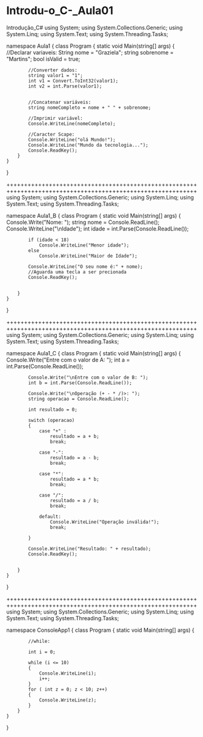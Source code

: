 # Introdu-o_C-_Aula01
Introdução_C#
using System;
using System.Collections.Generic;
using System.Linq;
using System.Text;
using System.Threading.Tasks;

namespace Aula1
{
    class Program
    {
        static void Main(string[] args)
        {
            //Declarar variaveis:
            String nome = "Graziela";
            string sobrenome = "Martins";
            bool isValid = true;


            //Converter dados:
            string valor1 = "1";
            int v1 = Convert.ToInt32(valor1);
            int v2 = int.Parse(valor1);


            //Concatenar variáveis:
            string nomeCompleto = nome + " " + sobrenome;

            //Imprimir variável:
            Console.WriteLine(nomeCompleto);

            //Caracter Scape:
            Console.WriteLine("olá Mundo!");
            Console.WriteLine("Mundo da tecnologia...");
            Console.ReadKey();
        }
    }
}

++++++++++++++++++++++++++++++++++++++++++++++++++++++++++++++++++++++++++++++++++++++++++++++++++++++++++++
using System;
using System.Collections.Generic;
using System.Linq;
using System.Text;
using System.Threading.Tasks;

namespace Aula1_B
{
    class Program
    {
        static void Main(string[] args)
        {
            Console.Write("Nome: ");
            string nome = Console.ReadLine();
            Console.WriteLine("\nIdade");
            int idade = int.Parse(Console.ReadLine());

            if (idade < 18)
                Console.WriteLine("Menor idade");
            else
                Console.WriteLine("Maior de Idade");

            Console.WriteLine("O seu nome é:" + nome);
            //Aguarda uma tecla a ser precionada
            Console.ReadKey();


        }
    }
}

++++++++++++++++++++++++++++++++++++++++++++++++++++++++++++++++++++++++++++++++++++++++++++++++++++++++++++
using System;
using System.Collections.Generic;
using System.Linq;
using System.Text;
using System.Threading.Tasks;

namespace Aula1_C
{
    class Program
    {
        static void Main(string[] args)
        {
            Console.Write("Entre com o valor de A: ");
            int a = int.Parse(Console.ReadLine());

            Console.Write("\nEntre com o valor de B: ");
            int b = int.Parse(Console.ReadLine());

            Console.Write("\nOperação (+ - * /)>: ");
            string operacao = Console.ReadLine();

            int resultado = 0;
            
            switch (operacao)
            {
                case "+" :
                    resultado = a + b;
                    break;

                case "-":
                    resultado = a - b;
                    break;

                case "*":
                    resultado = a * b;
                    break;

                case "/":
                    resultado = a / b;
                    break;

                default:
                    Console.WriteLine("Operação inválida!");
                    break;

            }

            Console.WriteLine("Resultado: " + resultado);
            Console.ReadKey();
               

        }
    }
}


++++++++++++++++++++++++++++++++++++++++++++++++++++++++++++++++++++++++++++++++++++++++++++++++++++++++++++
using System;
using System.Collections.Generic;
using System.Linq;
using System.Text;
using System.Threading.Tasks;

namespace ConsoleApp1
{
    class Program
    {
        static void Main(string[] args)
        {

            //while:

            int i = 0;

            while (i <= 10) 
            {
                Console.WriteLine(i);
                i++;
            }
            for ( int z = 0; z < 10; z++)
            {
                Console.WriteLine(z);
            }
        }
    }
}

